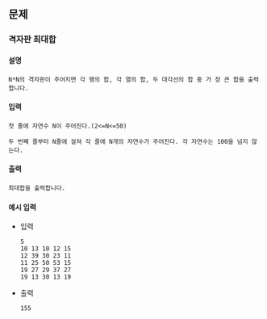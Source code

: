 ## 문제

###  격자판 최대합

#### 설명
```
N*N의 격자판이 주어지면 각 행의 합, 각 열의 합, 두 대각선의 합 중 가 장 큰 합을 출력합니다.
```

#### 입력
```
첫 줄에 자연수 N이 주어진다.(2<=N<=50)

두 번째 줄부터 N줄에 걸쳐 각 줄에 N개의 자연수가 주어진다. 각 자연수는 100을 넘지 않는다.
```

#### 출력
```
최대합을 출력합니다.
```

#### 예시 입력
- 입력
    ```
    5
    10 13 10 12 15
    12 39 30 23 11
    11 25 50 53 15
    19 27 29 37 27
    19 13 30 13 19
    ```
- 출력
    ```
  155    
  ```
